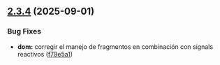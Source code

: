 ## [2.3.4](https://github.com/kkokotero/boxels/compare/f79e5a115aede8a0054e6536e5c160b239389ae9...v2.3.4) (2025-09-01)


### Bug Fixes

* **dom:** corregir el manejo de fragmentos en combinación con signals reactivos ([f79e5a1](https://github.com/kkokotero/boxels/commit/f79e5a115aede8a0054e6536e5c160b239389ae9))



